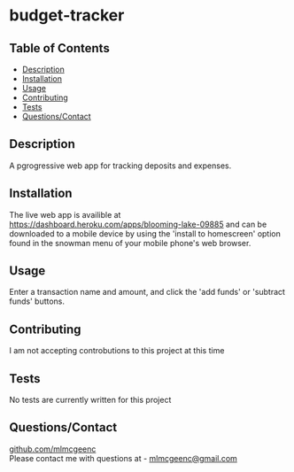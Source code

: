 # budget-tracker

## Table of Contents
* [Description](#Description)
* [Installation](#Installation)
* [Usage](#Usage)
* [Contributing](#Contributing)
* [Tests](#Tests)
* [Questions/Contact](#Questions/Contact])

## Description
A pgrogressive web app for tracking deposits and expenses.

## Installation
The live web app is availible at https://dashboard.heroku.com/apps/blooming-lake-09885 and can be downloaded to a mobile device by using the 'install to homescreen' option found in the snowman menu of your mobile phone's web browser.

## Usage
Enter a transaction name and amount, and click the 'add funds' or 'subtract funds' buttons.

## Contributing
I am not accepting controbutions to this project at this time

## Tests
No tests are currently written for this project

## Questions/Contact
[github.com/mlmcgeenc](https://github.com/mlmcgeenc)  
Please contact me with questions at - mlmcgeenc@gmail.com
